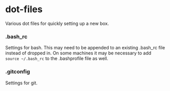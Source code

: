 dot-files
=========

Various dot files for quickly setting up a new box.

### .bash_rc ###
Settings for bash. This may need to be appended to an existing .bash_rc file instead of dropped in. On some
machines it may be necessary to add `source ~/.bash_rc` to the .bashprofile file as well.

### .gitconfig ###
Settings for git.
